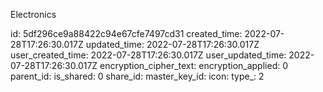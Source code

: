 Electronics

id: 5df296ce9a88422c94e67cfe7497cd31
created_time: 2022-07-28T17:26:30.017Z
updated_time: 2022-07-28T17:26:30.017Z
user_created_time: 2022-07-28T17:26:30.017Z
user_updated_time: 2022-07-28T17:26:30.017Z
encryption_cipher_text: 
encryption_applied: 0
parent_id: 
is_shared: 0
share_id: 
master_key_id: 
icon: 
type_: 2